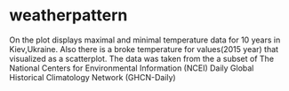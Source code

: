 # weatherpattern
On the plot displays maximal and minimal temperature data for 10 years in Kiev,Ukraine.
Also there is a broke temperature for values(2015 year) that visualized as a scatterplot.
The data was taken from the a subset of The National Centers for Environmental Information (NCEI) Daily Global Historical Climatology Network (GHCN-Daily)
